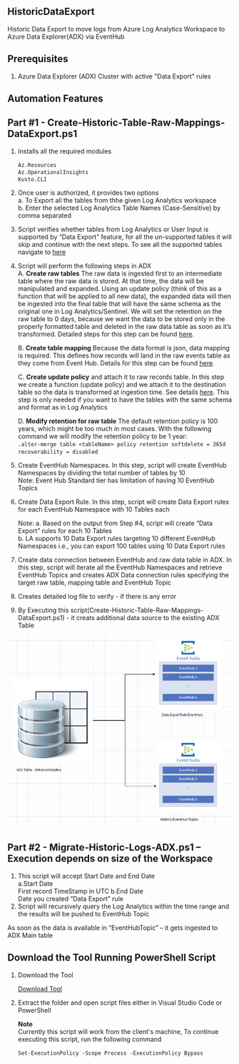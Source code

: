 ## HistoricDataExport
Historic Data Export to move logs from Azure Log Analytics Workspace to Azure Data Explorer(ADX) via EventHub

## Prerequisites
1. Azure Data Explorer (ADX) Cluster with active "Data Export" rules

## Automation Features  

## **Part #1 - Create-Historic-Table-Raw-Mappings-DataExport.ps1**  
1. Installs all the required modules
	```
	Az.Resources
	Az.OperationalInsights
	Kusto.CLI
	```
2. Once user is authorized, it provides two options  
	a.	To Export all the tables from thhe given Log Analytics workspace  
	b.	Enter the selected Log Analytics Table Names (Case-Sensitive) by comma separated
	
3. Script verifies whether tables from Log Analytics or User Input is supported by “Data Export” feature, for all the un-supported tables it will skip  and continue with the next steps. To see all the supported tables navigate to [here](https://docs.microsoft.com/en-us/azure/azure-monitor/logs/logs-data-export?tabs=portal#supported-tables)

4. Script will perform the following steps in ADX  
	A. **Create raw tables** The raw data is ingested first to an intermediate table where the raw data is stored. At that time, the data will be manipulated and expanded. Using an update policy (think of this as a function that will be applied to all new data), the expanded data will then be ingested into the final table that will have the same schema as the original one in Log Analytics/Sentinel. We will set the retention on the raw table to 0 days, because we want the data to be stored only in the properly formatted table and deleted in the raw data table as soon as it’s transformed. Detailed steps for this step can be found [here](https://docs.microsoft.com/en-us/azure/data-explorer/ingest-data-no-code?tabs=diagnostic-metrics#create-the-target-tables).  
	
	B. **Create table mapping** Because the data format is json, data mapping is required. This defines how records will land in the raw events table as they come from Event Hub. Details for this step can be found [here](https://docs.microsoft.com/en-us/azure/data-explorer/ingest-data-no-code?tabs=diagnostic-metrics#create-table-mappings).  
	
	C. **Create update policy** and attach it to raw records table. In this step we create a function (update policy) and we attach it to the destination table so the data is transformed at ingestion time. See details [here](https://docs.microsoft.com/en-us/azure/data-explorer/ingest-data-no-code?tabs=diagnostic-metrics#create-the-update-policy-for-metric-and-log-data). This step is only needed if you want to have the tables with the same schema and format as in Log Analytics  
	
	D.  **Modify retention for raw table** The default retention policy is 100 years, which might be too much in most cases. With the following command we will modify the retention policy to be 1 year:    
	```.alter-merge table <tableName> policy retention softdelete = 365d recoverability = disabled  ```  
	
5. Create EventHub Namespaces. In this step, script will create EventHub Namespaces by dividing the total number of tables by 10  
	Note: Event Hub Standard tier has limitation of having 10 EventHub Topics  
	
6. Create Data Export Rule. In this step, script will create Data Export rules for each EventHub Namespace with 10 Tables each  

	Note:
	a.	Based on the output from Step #4, script will create “Data Export” rules for each 10 Tables  
	b.	LA supports 10 Data Export rules targeting 10 different EventHub Namespaces i.e., you can export 100 tables using 10 Data Export rules  
	
7. Create data connection between EventHub and raw data table in ADX. In this step, script will iterate all the EventHub Namespaces and retrieve EventHub Topics and creates ADX Data connection rules specifying the target raw table, mapping table and EventHub Topic  

8. Creates detailed log file to verify - if there is any error  

9. By Executing this script(Create-Historic-Table-Raw-Mappings-DataExport.ps1) - it creats additional data source to the existing ADX Table  

![TableDesign](./images/TableDesign.PNG)

## **Part #2 - Migrate-Historic-Logs-ADX.ps1 – Execution depends on size of the Workspace**
1. This script will accept Start Date and End Date  
	a.Start Date  
		First record TimeStamp in UTC
	b.End Date  
		Date you created “Data Export” rule  
2. Script will recursively query the Log Analytics within the time range and the results will be pushed to EventHub Topic  

As soon as the data is available in “EventHubTopic” – it gets ingested to ADX Main table  

## Download the Tool Running PowerShell Script  

1. Download the Tool 

   <a id="historic" href="https://github.com/andedevsecops/HistoricDataExport/archive/refs/heads/main.zip">Download Tool</a>  
 
2. Extract the folder and open script files either in Visual Studio Code or PowerShell  

   **Note**  
   Currently this script will work from the client's machine, To continue executing this script, run the following command  
   ```
   Set-ExecutionPolicy -Scope Process -ExecutionPolicy Bypass  
   ```   